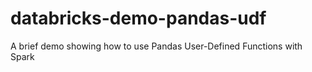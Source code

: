 # databricks-demo-pandas-udf
A brief demo showing how to use Pandas User-Defined Functions with Spark
